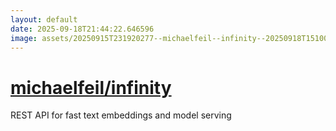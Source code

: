 ```yaml
---
layout: default
date: 2025-09-18T21:44:22.646596
image: assets/20250915T231920277--michaelfeil--infinity--20250918T151005657--cropped.png
---
```


# [michaelfeil/infinity](https://github.com/michaelfeil/infinity)

REST API for fast text embeddings and model serving
